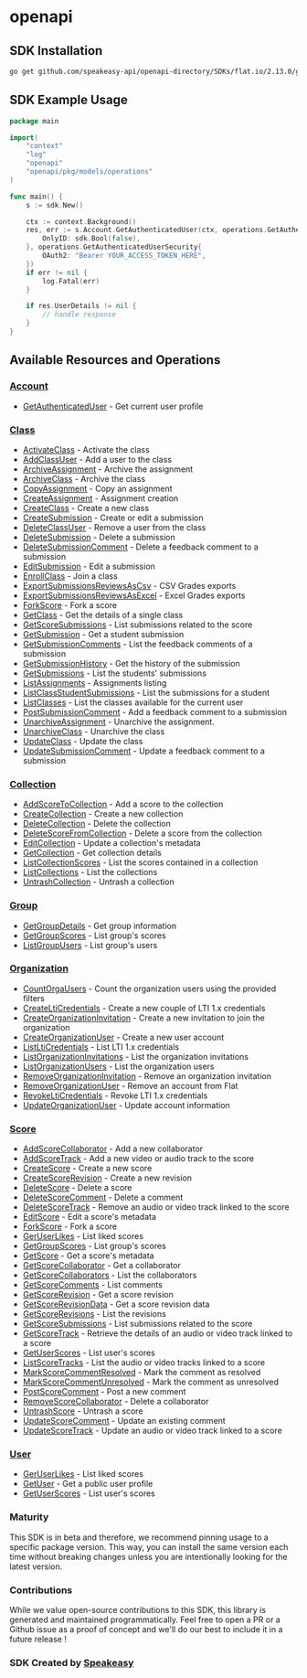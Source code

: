 # openapi

<!-- Start SDK Installation -->
## SDK Installation

```bash
go get github.com/speakeasy-api/openapi-directory/SDKs/flat.io/2.13.0/go
```
<!-- End SDK Installation -->

## SDK Example Usage
<!-- Start SDK Example Usage -->
```go
package main

import(
	"context"
	"log"
	"openapi"
	"openapi/pkg/models/operations"
)

func main() {
    s := sdk.New()

    ctx := context.Background()
    res, err := s.Account.GetAuthenticatedUser(ctx, operations.GetAuthenticatedUserRequest{
        OnlyID: sdk.Bool(false),
    }, operations.GetAuthenticatedUserSecurity{
        OAuth2: "Bearer YOUR_ACCESS_TOKEN_HERE",
    })
    if err != nil {
        log.Fatal(err)
    }

    if res.UserDetails != nil {
        // handle response
    }
}
```
<!-- End SDK Example Usage -->

<!-- Start SDK Available Operations -->
## Available Resources and Operations


### [Account](docs/account/README.md)

* [GetAuthenticatedUser](docs/account/README.md#getauthenticateduser) - Get current user profile

### [Class](docs/class/README.md)

* [ActivateClass](docs/class/README.md#activateclass) - Activate the class
* [AddClassUser](docs/class/README.md#addclassuser) - Add a user to the class
* [ArchiveAssignment](docs/class/README.md#archiveassignment) - Archive the assignment
* [ArchiveClass](docs/class/README.md#archiveclass) - Archive the class
* [CopyAssignment](docs/class/README.md#copyassignment) - Copy an assignment
* [CreateAssignment](docs/class/README.md#createassignment) - Assignment creation
* [CreateClass](docs/class/README.md#createclass) - Create a new class
* [CreateSubmission](docs/class/README.md#createsubmission) - Create or edit a submission
* [DeleteClassUser](docs/class/README.md#deleteclassuser) - Remove a user from the class
* [DeleteSubmission](docs/class/README.md#deletesubmission) - Delete a submission
* [DeleteSubmissionComment](docs/class/README.md#deletesubmissioncomment) - Delete a feedback comment to a submission
* [EditSubmission](docs/class/README.md#editsubmission) - Edit a submission
* [EnrollClass](docs/class/README.md#enrollclass) - Join a class
* [ExportSubmissionsReviewsAsCsv](docs/class/README.md#exportsubmissionsreviewsascsv) - CSV Grades exports
* [ExportSubmissionsReviewsAsExcel](docs/class/README.md#exportsubmissionsreviewsasexcel) - Excel Grades exports
* [ForkScore](docs/class/README.md#forkscore) - Fork a score
* [GetClass](docs/class/README.md#getclass) - Get the details of a single class
* [GetScoreSubmissions](docs/class/README.md#getscoresubmissions) - List submissions related to the score
* [GetSubmission](docs/class/README.md#getsubmission) - Get a student submission
* [GetSubmissionComments](docs/class/README.md#getsubmissioncomments) - List the feedback comments of a submission
* [GetSubmissionHistory](docs/class/README.md#getsubmissionhistory) - Get the history of the submission
* [GetSubmissions](docs/class/README.md#getsubmissions) - List the students' submissions
* [ListAssignments](docs/class/README.md#listassignments) - Assignments listing
* [ListClassStudentSubmissions](docs/class/README.md#listclassstudentsubmissions) - List the submissions for a student
* [ListClasses](docs/class/README.md#listclasses) - List the classes available for the current user
* [PostSubmissionComment](docs/class/README.md#postsubmissioncomment) - Add a feedback comment to a submission
* [UnarchiveAssignment](docs/class/README.md#unarchiveassignment) - Unarchive the assignment.
* [UnarchiveClass](docs/class/README.md#unarchiveclass) - Unarchive the class
* [UpdateClass](docs/class/README.md#updateclass) - Update the class
* [UpdateSubmissionComment](docs/class/README.md#updatesubmissioncomment) - Update a feedback comment to a submission

### [Collection](docs/collection/README.md)

* [AddScoreToCollection](docs/collection/README.md#addscoretocollection) - Add a score to the collection
* [CreateCollection](docs/collection/README.md#createcollection) - Create a new collection
* [DeleteCollection](docs/collection/README.md#deletecollection) - Delete the collection
* [DeleteScoreFromCollection](docs/collection/README.md#deletescorefromcollection) - Delete a score from the collection
* [EditCollection](docs/collection/README.md#editcollection) - Update a collection's metadata
* [GetCollection](docs/collection/README.md#getcollection) - Get collection details
* [ListCollectionScores](docs/collection/README.md#listcollectionscores) - List the scores contained in a collection
* [ListCollections](docs/collection/README.md#listcollections) - List the collections
* [UntrashCollection](docs/collection/README.md#untrashcollection) - Untrash a collection

### [Group](docs/group/README.md)

* [GetGroupDetails](docs/group/README.md#getgroupdetails) - Get group information
* [GetGroupScores](docs/group/README.md#getgroupscores) - List group's scores
* [ListGroupUsers](docs/group/README.md#listgroupusers) - List group's users

### [Organization](docs/organization/README.md)

* [CountOrgaUsers](docs/organization/README.md#countorgausers) - Count the organization users using the provided filters
* [CreateLtiCredentials](docs/organization/README.md#createlticredentials) - Create a new couple of LTI 1.x credentials
* [CreateOrganizationInvitation](docs/organization/README.md#createorganizationinvitation) - Create a new invitation to join the organization
* [CreateOrganizationUser](docs/organization/README.md#createorganizationuser) - Create a new user account
* [ListLtiCredentials](docs/organization/README.md#listlticredentials) - List LTI 1.x credentials
* [ListOrganizationInvitations](docs/organization/README.md#listorganizationinvitations) - List the organization invitations
* [ListOrganizationUsers](docs/organization/README.md#listorganizationusers) - List the organization users
* [RemoveOrganizationInvitation](docs/organization/README.md#removeorganizationinvitation) - Remove an organization invitation
* [RemoveOrganizationUser](docs/organization/README.md#removeorganizationuser) - Remove an account from Flat
* [RevokeLtiCredentials](docs/organization/README.md#revokelticredentials) - Revoke LTI 1.x credentials
* [UpdateOrganizationUser](docs/organization/README.md#updateorganizationuser) - Update account information

### [Score](docs/score/README.md)

* [AddScoreCollaborator](docs/score/README.md#addscorecollaborator) - Add a new collaborator
* [AddScoreTrack](docs/score/README.md#addscoretrack) - Add a new video or audio track to the score
* [CreateScore](docs/score/README.md#createscore) - Create a new score
* [CreateScoreRevision](docs/score/README.md#createscorerevision) - Create a new revision
* [DeleteScore](docs/score/README.md#deletescore) - Delete a score
* [DeleteScoreComment](docs/score/README.md#deletescorecomment) - Delete a comment
* [DeleteScoreTrack](docs/score/README.md#deletescoretrack) - Remove an audio or video track linked to the score
* [EditScore](docs/score/README.md#editscore) - Edit a score's metadata
* [ForkScore](docs/score/README.md#forkscore) - Fork a score
* [GerUserLikes](docs/score/README.md#geruserlikes) - List liked scores
* [GetGroupScores](docs/score/README.md#getgroupscores) - List group's scores
* [GetScore](docs/score/README.md#getscore) - Get a score's metadata
* [GetScoreCollaborator](docs/score/README.md#getscorecollaborator) - Get a collaborator
* [GetScoreCollaborators](docs/score/README.md#getscorecollaborators) - List the collaborators
* [GetScoreComments](docs/score/README.md#getscorecomments) - List comments
* [GetScoreRevision](docs/score/README.md#getscorerevision) - Get a score revision
* [GetScoreRevisionData](docs/score/README.md#getscorerevisiondata) - Get a score revision data
* [GetScoreRevisions](docs/score/README.md#getscorerevisions) - List the revisions
* [GetScoreSubmissions](docs/score/README.md#getscoresubmissions) - List submissions related to the score
* [GetScoreTrack](docs/score/README.md#getscoretrack) - Retrieve the details of an audio or video track linked to a score
* [GetUserScores](docs/score/README.md#getuserscores) - List user's scores
* [ListScoreTracks](docs/score/README.md#listscoretracks) - List the audio or video tracks linked to a score
* [MarkScoreCommentResolved](docs/score/README.md#markscorecommentresolved) - Mark the comment as resolved
* [MarkScoreCommentUnresolved](docs/score/README.md#markscorecommentunresolved) - Mark the comment as unresolved
* [PostScoreComment](docs/score/README.md#postscorecomment) - Post a new comment
* [RemoveScoreCollaborator](docs/score/README.md#removescorecollaborator) - Delete a collaborator
* [UntrashScore](docs/score/README.md#untrashscore) - Untrash a score
* [UpdateScoreComment](docs/score/README.md#updatescorecomment) - Update an existing comment
* [UpdateScoreTrack](docs/score/README.md#updatescoretrack) - Update an audio or video track linked to a score

### [User](docs/user/README.md)

* [GerUserLikes](docs/user/README.md#geruserlikes) - List liked scores
* [GetUser](docs/user/README.md#getuser) - Get a public user profile
* [GetUserScores](docs/user/README.md#getuserscores) - List user's scores
<!-- End SDK Available Operations -->

### Maturity

This SDK is in beta and therefore, we recommend pinning usage to a specific package version.
This way, you can install the same version each time without breaking changes unless you are intentionally
looking for the latest version.

### Contributions

While we value open-source contributions to this SDK, this library is generated and maintained programmatically.
Feel free to open a PR or a Github issue as a proof of concept and we'll do our best to include it in a future release !

### SDK Created by [Speakeasy](https://docs.speakeasyapi.dev/docs/using-speakeasy/client-sdks)

